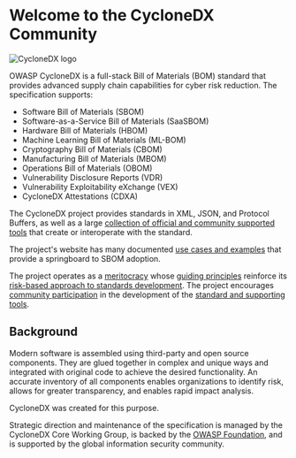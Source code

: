 # Welcome to the CycloneDX Community

![CycloneDX logo](https://raw.githubusercontent.com/CycloneDX/cyclonedx.org/master/theme/assets/images/CycloneDX-Twitter-Card.png)

OWASP CycloneDX is a full-stack Bill of Materials (BOM) standard that provides advanced supply chain capabilities for cyber risk reduction. The specification supports:

* Software Bill of Materials (SBOM)
* Software-as-a-Service Bill of Materials (SaaSBOM)
* Hardware Bill of Materials (HBOM)
* Machine Learning Bill of Materials (ML-BOM)
* Cryptography Bill of Materials (CBOM)
* Manufacturing Bill of Materials (MBOM)
* Operations Bill of Materials (OBOM)
* Vulnerability Disclosure Reports (VDR)
* Vulnerability Exploitability eXchange (VEX)
* CycloneDX Attestations (CDXA)

The CycloneDX project provides standards in XML, JSON, and Protocol Buffers, as well as a large
[collection of official and community supported tools](https://cyclonedx.org/tool-center/)
that create or interoperate with the standard.

The project's website has many documented [use cases and examples](https://cyclonedx.org/use-cases/)
that provide a springboard to SBOM adoption.

The project operates as a [meritocracy](https://cyclonedx.org/about/governance/)
whose [guiding principles](https://cyclonedx.org/about/guiding-principles/)
reinforce its [risk-based approach to standards development](https://cyclonedx.org/about/standardization-process/).
The project encourages [community participation](https://cyclonedx.org/about/participate/)
in the development of the [standard and supporting tools](https://github.com/CycloneDX).

## Background

Modern software is assembled using third-party and open source components. They are glued together in complex and
unique ways and integrated with original code to achieve the desired functionality. An accurate inventory of all
components enables organizations to identify risk, allows for greater transparency, and enables rapid impact analysis.

CycloneDX was created for this purpose.

Strategic direction and maintenance of the specification is managed by the CycloneDX Core Working Group,
is backed by the [OWASP Foundation](https://owasp.org),
and is supported by the global information security community.
